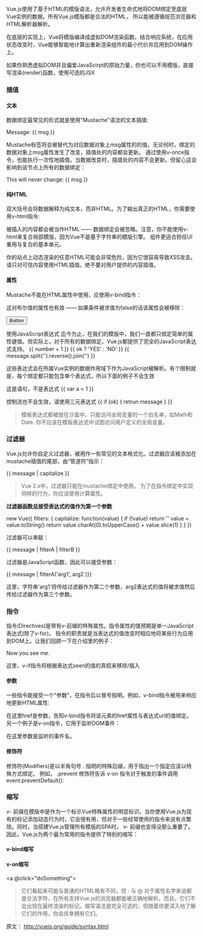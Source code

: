 Vue.js使用了基于HTML的模版语法，允许开发者生命式地将DOM绑定至底层Vue实例的数据。所有Vue.js模版都是合法的HTML， 所以能被遵循规范浏览器和HTML解析器解析。

在底层的实现上，Vue将模版编译成虚拟DOM渲染函数。结合响应系统，在应用状态改变时，Vue能够智能地计算出重新渲染组件的最小代价并应用到DOM操作上。

如果你熟悉虚拟DOM并且偏爱JavaScirpt的原始力量，你也可以不用模版，直接写渲染(render)函数，使用可选的JSX


### 插值

#### 文本

数据绑定最常见的形式就是使用"Mustache"语法的文本插值:
    
<span>Message: {{ msg }}</span>

Mustache标签将会被替代为对应数据对象上msg属性的的值。无论何时，绑定的数据对象上msg属性发生了改变，插值处的内容都会更新。
通过使用v-once指令，也能执行一次性地插值。当数据改变时，插值处的内容不会更新。但留心这会影响到该节点上所有的数据绑定：

<span v-once>This will never change: {{ msg }}</span>

#### 纯HTML
双大括号会将数据解释为纯文本，而非HTML。为了输出真正的HTML，你需要使用v-html指令: 
<div v-html="rawHtml"></div>

被插入的内容都会被当作HTML —— 数据绑定会被忽略。注意，你不能使用v-html来复合局部模版，因为Vue不是基于字符串的模版引擎。 组件更适合担任UI重用与复合的基本单元。

你的站点上动态渲染的任意HTML可能会非常危险，因为它很容易导致XSS攻击。请只对可信内容使用HTML插值。绝不要对用户提供的内容插值。

#### 属性
Mustache不能在HTML属性中使用，应使用v-bind指令：

<div v-bind:id="dynamicId"></div>

这对布尔值的属性也有效 —— 如果条件被求值为false的话该属性会被移除：

<button v-bind:disabled="someDynamicCondition">Button</button>

使用JavaScript表达式
迄今为止，在我们的模版中，我们一直都只绑定简单的属性键值。但实际上，对于所有的数据绑定，Vue.js都提供了完全的JavaScript表达式支持。
{{ number + 1 }}
{{ ok ? 'YES' : 'NO' }}
{{ message.split('').reverse().join('') }}
<div v-bind:id="'list-' + id"></div>

这些表达式会在所属Vue实例的数据作用域下作为JavaScript被解析。有个限制就是，每个绑定都只能包含单个表达式，所以下面的例子不会生效

这是语句，不是表达式
{{ var a = 1 }}

控制流也不会生效，请使用三元表达式
{{ if (ok) { retrun message } }}

> 模板表达式都被放在沙盒中，只能访问全局变量的一个白名单，如Math和Date.  你不应该在模板表达式中试图访问用户定义的全局变量。

### 过滤器

Vue.js允许你自定义过滤器，被用作一些常见的文本格式化。过滤器应该被添加在mustache插值的尾部，由“管道符”指示：

{{ message | capitalize }}

> Vue 2.x中，过滤器只能在mustache绑定中使用。 为了在指令绑定中实现同样的行为，你应该使用计算属性。

**过滤器函数总接受表达式的值作为第一个参数**

new Vue({
  filters: {
    capitalize: function(value) {
      if (!value) return ''
      value = value.toString()
      return value.charAt(0).toUpperCase() + value.slice(1)
    }
  }
})

过滤器可以串联：

{{ message | filterA | filterB }}

过滤器是JavaScript函数，因此可以接受参数：

{{ message | filterA('arg1', arg2 )}}

这里，字符串'arg1'将传给过滤器作为第二个参数，arg2表达式的值将被求值然后传给过滤器作为第三个参数。

### 指令
指令(Directives)是带有v-前缀的特殊属性。指令属性的值预期是单一JavaScript表达式(除了v-for)。
指令的职责就是当表达式的值改变时相应地将某些行为应用到DOM上。让我们回顾一下在介绍里的例子：

<p v-if="seen">Now you see me.</p>

这里，v-if指令将根据表达式seen的值的真假来移除/插入 <p>
 
#### 参数

一些指令能接受一个"参数"，在指令后以冒号指明。例如，v-bind指令被用来响应地更新HTML属性:

<a v-bind:href="url"></a>

在这里href是参数，告知v-bind指令将该元素的href属性与表达式url的值绑定。另一个例子是v-on指令，它用于监听DOM事件：

<a v-on:click="doSomething"></a>

在这里参数是监听的事件名。

#### 修饰符

修饰符(Modifiers)是以半角句号 . 指明的特殊后缀，用于指出一个指定应该以特殊方式绑定。
例如， .prevent 修饰符告诉 v-on 指令对于触发的事件调用 event.preventDefault():

<form v-on:submit.prevent="onSubmit"></form>

### 缩写

v- 前缀在模版中是作为一个标示Vue特殊属性的明显标识。当你使用Vue.js为现有的标记添加动态行为时，它会很有用，但对于一些经常使用的指令来说有点繁琐。同时，当搭建Vue.js管理所有模版的SPA时， v- 前缀也变得没那么重要了。因此，Vue.js为两个最为常用的指令提供了特别的缩写：

#### v-bind缩写

<!-- 完整语法 -->
<a v-bind:href="url"></a>

<!-- 缩写 -->
<a :href="url"></a>

#### v-on缩写

<!-- 完整语法 -->
<a v-on:click="doSomething"></a>
<!-- 缩写 -->
<a @click="doSomething"></a>

> 它们看起来可能与普通的HTML略有不同，但 : 与 @ 对于属性名字来说都是合法字符，在所有支持Vue.js的浏览器都能被正确地解析。而且，它们不会出现在最终渲染的标记。缩写语法是完全可选的，但随着你更深入地了解它们的作用，你会庆幸拥有它们。

原文： http://vuejs.org/guide/syntax.html